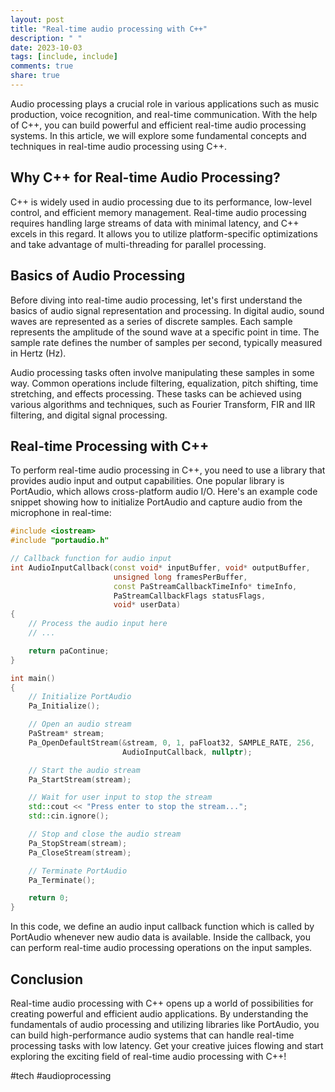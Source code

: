 ```yaml
---
layout: post
title: "Real-time audio processing with C++"
description: " "
date: 2023-10-03
tags: [include, include]
comments: true
share: true
---
```


Audio processing plays a crucial role in various applications such as music production, voice recognition, and real-time communication. With the help of C++, you can build powerful and efficient real-time audio processing systems. In this article, we will explore some fundamental concepts and techniques in real-time audio processing using C++.

## Why C++ for Real-time Audio Processing?

C++ is widely used in audio processing due to its performance, low-level control, and efficient memory management. Real-time audio processing requires handling large streams of data with minimal latency, and C++ excels in this regard. It allows you to utilize platform-specific optimizations and take advantage of multi-threading for parallel processing.

## Basics of Audio Processing

Before diving into real-time audio processing, let's first understand the basics of audio signal representation and processing. In digital audio, sound waves are represented as a series of discrete samples. Each sample represents the amplitude of the sound wave at a specific point in time. The sample rate defines the number of samples per second, typically measured in Hertz (Hz).

Audio processing tasks often involve manipulating these samples in some way. Common operations include filtering, equalization, pitch shifting, time stretching, and effects processing. These tasks can be achieved using various algorithms and techniques, such as Fourier Transform, FIR and IIR filtering, and digital signal processing.

## Real-time Processing with C++

To perform real-time audio processing in C++, you need to use a library that provides audio input and output capabilities. One popular library is PortAudio, which allows cross-platform audio I/O. Here's an example code snippet showing how to initialize PortAudio and capture audio from the microphone in real-time:

```cpp
#include <iostream>
#include "portaudio.h"

// Callback function for audio input
int AudioInputCallback(const void* inputBuffer, void* outputBuffer,
                       unsigned long framesPerBuffer,
                       const PaStreamCallbackTimeInfo* timeInfo,
                       PaStreamCallbackFlags statusFlags,
                       void* userData)
{
    // Process the audio input here
    // ...

    return paContinue;
}

int main()
{
    // Initialize PortAudio
    Pa_Initialize();

    // Open an audio stream
    PaStream* stream;
    Pa_OpenDefaultStream(&stream, 0, 1, paFloat32, SAMPLE_RATE, 256,
                         AudioInputCallback, nullptr);

    // Start the audio stream
    Pa_StartStream(stream);

    // Wait for user input to stop the stream
    std::cout << "Press enter to stop the stream...";
    std::cin.ignore();

    // Stop and close the audio stream
    Pa_StopStream(stream);
    Pa_CloseStream(stream);

    // Terminate PortAudio
    Pa_Terminate();

    return 0;
}
```

In this code, we define an audio input callback function which is called by PortAudio whenever new audio data is available. Inside the callback, you can perform real-time audio processing operations on the input samples.

## Conclusion

Real-time audio processing with C++ opens up a world of possibilities for creating powerful and efficient audio applications. By understanding the fundamentals of audio processing and utilizing libraries like PortAudio, you can build high-performance audio systems that can handle real-time processing tasks with low latency. Get your creative juices flowing and start exploring the exciting field of real-time audio processing with C++!

#tech #audioprocessing